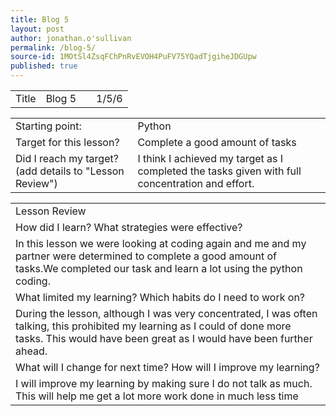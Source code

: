 ```yaml
---
title: Blog 5
layout: post
author: jonathan.o'sullivan
permalink: /blog-5/
source-id: 1MOtSl4ZsqFChPnRvEVOH4PuFV75YQadTjgiheJDGUpw
published: true
---
```

<table>
  <tr>
    <td>Title</td>
    <td>Blog 5</td>
    <td></td>
    <td>1/5/6</td>
  </tr>
</table>


<table>
  <tr>
    <td>Starting point:</td>
    <td>Python</td>
  </tr>
  <tr>
    <td>Target for this lesson?</td>
    <td>Complete a good amount of tasks</td>
  </tr>
  <tr>
    <td>Did I reach my target? 
(add details to "Lesson Review")</td>
    <td>I think I achieved my target as I completed the tasks given with full concentration and effort.</td>
  </tr>
</table>


<table>
  <tr>
    <td>Lesson Review</td>
  </tr>
  <tr>
    <td>How did I learn? What strategies were effective? </td>
  </tr>
  <tr>
    <td> In this lesson we were looking at coding again and me and my partner were determined to complete a good amount of tasks.We completed our task and learn a lot using the python coding.
 </td>
  </tr>
  <tr>
    <td>What limited my learning? Which habits do I need to work on? </td>
  </tr>
  <tr>
    <td>During the lesson, although I was very concentrated, I was often talking, this prohibited my learning as I could of done more tasks. This would have been great as I would have been further ahead.
</td>
  </tr>
  <tr>
    <td>What will I change for next time? How will I improve my learning?</td>
  </tr>
  <tr>
    <td>I will improve my learning by making sure I do not talk as much. This will help me get a lot more work done in much less time</td>
  </tr>
</table>


